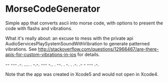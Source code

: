 MorseCodeGenerator
==================

Simple app that converts ascii into morse code, with options to present the code with flashs and vibrations.

What it's really about: an excuse to mess with the private api AudioServicesPlaySystemSoundWithVibration to generate patterned vibrations. See http://stackoverflow.com/questions/12966467/are-there-apis-for-custom-vibrations-in-ios for details.


-- --- .-. .... .     -.-. --- -.. .     --. . -. . .-. .- - --- .-.


Note that the app was created in Xcode5 and would not open in Xcode4.
